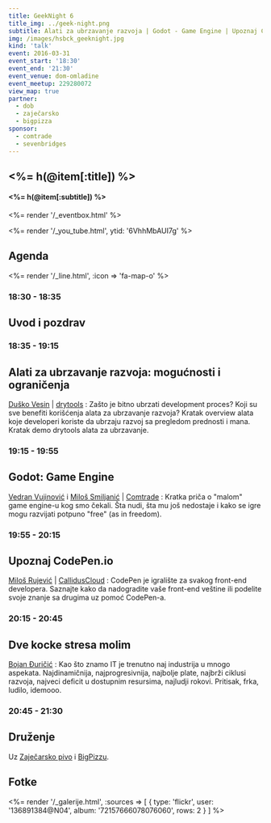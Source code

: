 ```yaml
---
title: GeekNight 6
title_img: ../geek-night.png
subtitle: Alati za ubrzavanje razvoja | Godot - Game Engine | Upoznaj CodePen | Dve kocke stresa molim
img: /images/hsbck_geeknight.jpg
kind: 'talk'
event: 2016-03-31
event_start: '18:30'
event_end: '21:30'
event_venue: dom-omladine
event_meetup: 229280072
view_map: true
partner:
  - dob
  - zaječarsko
  - bigpizza
sponsor:
  - comtrade
  - sevenbridges
---
```


## <%= h(@item[:title]) %>

#### <%= h(@item[:subtitle]) %>

<%= render '/_eventbox.html' %>

<%= render '/_you_tube.html', ytid: '6VhhMbAUI7g' %>

## Agenda

<div class="agenda" markdown="1">
<%= render '/_line.html', :icon => 'fa-map-o' %>

### 18:30 - 18:35

## Uvod i pozdrav

### 18:35 - 19:15

## Alati za ubrzavanje razvoja: mogućnosti i ograničenja

[Duško Vesin](https://www.linkedin.com/in/duskovesin) | [drytools](http://drytools.co/)
: Zašto je bitno ubrzati development proces? Koji su sve benefiti korišćenja alata
  za ubrzavanje razvoja? Kratak overview alata koje developeri koriste da
  ubrzaju razvoj sa pregledom prednosti i mana. Kratak demo drytools alata za ubrzavanje.

### 19:15 - 19:55

## Godot: Game Engine

[Vedran Vujinović](https://rs.linkedin.com/in/vedran-vujinovic-b67421b4) i [Miloš Smiljanić](https://rs.linkedin.com/in/smiki) | [Comtrade](http://www.comtrade.com/)
: Kratka priča o "malom" game engine-u kog smo čekali. Šta nudi, šta mu još nedostaje
  i kako se igre mogu razvijati potpuno "free" (as in freedom).

### 19:55 - 20:15

## Upoznaj CodePen.io

[Miloš Rujević](http://www.linkedin.com/in/itmilos) | [CallidusCloud](http://www.calliduscloud.com)
: CodePen je igralište za svakog front-end developera. Saznajte kako da
  nadogradite vaše front-end veštine ili podelite svoje znanje
  sa drugima uz pomoć CodePen-a.

### 20:15 - 20:45

## Dve kocke stresa molim

[Bojan Đuričić](http://toorshia.com)
: Kao što znamo IT je trenutno naj industrija u mnogo aspekata. Najdinamičnija,
  najprogresivnija, najbolje plate, najbrži ciklusi razvoja, najveci deficit u
  dostupnim resursima, najludji rokovi. Pritisak, frka, ludilo, idemooo.

### 20:45 - 21:30

## Druženje

Uz [Zaječarsko pivo](http://zajecarskopivo.com/) i [BigPizzu](http://bigpizza.rs).

</div>


## Fotke

<%= render '/_galerije.html', :sources => [ { type: 'flickr', user: '136891384@N04', album: '72157666078076060', rows: 2 } ] %>
